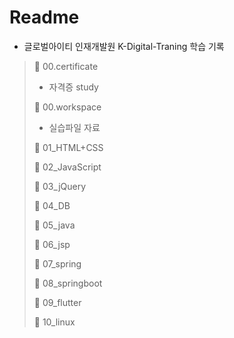 # Readme

- 글로벌아이티 인재개발원 K-Digital-Traning 학습 기록

> :open_file_folder: 00.certificate
>
> - 자격증 study
>
> :open_file_folder: 00.workspace 
>
> - 실습파일 자료
>
> :page_with_curl: 01_HTML+CSS
>
> :page_with_curl: 02_JavaScript
>
> :page_with_curl: 03_jQuery
>
> :page_with_curl: 04_DB
>
> :page_with_curl: 05_java
>
> :page_with_curl: 06_jsp
>
> :page_with_curl: 07_spring
>
> :page_with_curl: 08_springboot
>
> :page_with_curl: 09_flutter
>
> :page_with_curl: 10_linux



